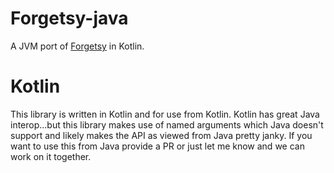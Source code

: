 # Forgetsy-java

A JVM port of [Forgetsy](https://github.com/cavvia/forgetsy) in Kotlin.

# Kotlin

This library is written in Kotlin and for use from Kotlin.  Kotlin has great Java interop…but this library makes use of
named arguments which Java doesn't support and likely makes the API as viewed from Java pretty janky.  If you want to
use this from Java provide a PR or just let me know and we can work on it together.
